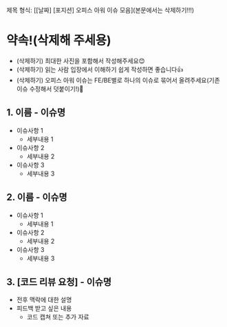 제목 형식: [[날짜] [포지션] 오피스 아워 이슈 모음](본문에서는 삭제하기!!!)

# 약속!(삭제해 주세용)
- (삭제하기) 최대한 사진을 포함해서 작성해주세요😊
- (삭제하기) 읽는 사람 입장에서 이해하기 쉽게 작성하면 좋습니다👍
- (삭제하기) 오피스 아워 이슈는 FE/BE별로 하나의 이슈로 묶어서 올려주세요(기존 이슈 수정해서 덧붙이기!)🙏 

## 1. 이름 - 이슈명
- 이슈사항 1
    - 세부내용 1
- 이슈사항 2
    - 세부내용 2
- 이슈사항 3
    - 세부내용 3

## 2. 이름 - 이슈명
- 이슈사항 1
    - 세부내용 1
- 이슈사항 2
    - 세부내용 2
- 이슈사항 3
    - 세부내용 3

## 3. [코드 리뷰 요청] - 이슈명
- 전후 맥락에 대한 설명
- 피드백 받고 싶은 내용
    - 코드 캡쳐 또는 추가 자료

